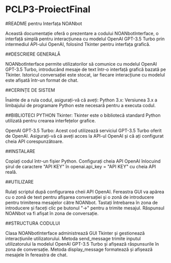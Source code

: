 # PCLP3-ProiectFinal
#README pentru Interfața NOANbot

Această documentație oferă o prezentare a codului NOANbotInterface, o interfață simplă pentru interacțiunea cu modelul OpenAI GPT-3.5 Turbo prin intermediul API-ului OpenAI, folosind Tkinter pentru interfața grafică.

##DESCRIERE GENERALĂ

NOANbotInterface permite utilizatorilor să comunice cu modelul OpenAI GPT-3.5 Turbo, introducând mesaje de text într-o interfață grafică bazată pe Tkinter. Istoricul conversației este stocat, iar fiecare interacțiune cu modelul este afișată într-un format de chat.

##CERINȚE DE SISTEM

Înainte de a rula codul, asigurați-vă că aveți:
Python 3.x: Versiunea 3.x a limbajului de programare Python este necesară pentru a executa codul.

##BIBLIOTECI PYTHON
Tkinter: Tkinter este o bibliotecă standard Python utilizată pentru crearea interfețelor grafice.

OpenAI GPT-3.5 Turbo: Acest cod utilizează serviciul GPT-3.5 Turbo oferit de OpenAI. Asigurați-vă că aveți acces la API-ul OpenAI și că ați configurat cheia API corespunzătoare.

##INSTALARE

Copiați codul într-un fișier Python.
Configurați cheia API OpenAI înlocuind șirul de caractere "API KEY" în openai.api_key = "API KEY" cu cheia API reală.

##UTILIZARE

Rulați scriptul după configurarea cheii API OpenAI.
Fereastra GUI va apărea cu o zonă de text pentru afișarea conversației și o zonă de introducere pentru trimiterea mesajelor către NOANbot.
Tastați întrebarea în zona de introducere și faceți clic pe butonul "→" pentru a trimite mesajul.
Răspunsul NOANbot va fi afișat în zona de conversație.

##STRUCTURA CODULUI

Clasa NOANbotInterface administrează GUI Tkinter și gestionează interacțiunile utilizatorului.
Metoda send_message trimite inputul utilizatorului la modelul OpenAI GPT-3.5 Turbo și afișează răspunsurile în zona de conversație.
Metoda display_message formatează și afișează mesajele în fereastra de chat.
